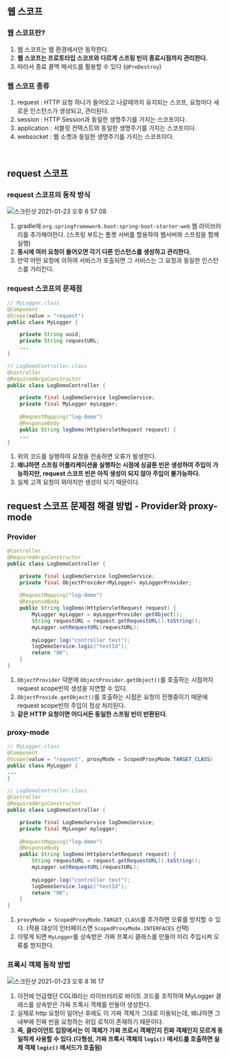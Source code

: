 ## 웹 스코프 
### 웹 스코프란? 
1. 웹 스코프는 웹 환경에서만 동작한다.
2. **웹 스코프는 프로토타입 스코프와 다르게 스프링 빈이 종료시점까지 관리한다.**
3. 따라서 종료 콜백 메서드를 활용할 수 있다 (`@PreDestroy`) 

### 웹 스코프 종류
1. request : HTTP 요청 하나가 들어오고 나갈때까지 유지되는 스코프, 요청마다 새로운 인스턴스가 생성되고, 관리된다. 
2. session : HTTP Session과 동일한 생명주기를 가지는 스코프이다.
3. application : 서블릿 컨텍스트와 동일한 생명주기를 가지는 스코프이다.
4. websocket : 웹 소켓과 동일한 생명주기를 가지는 스코프이다. 

<br/>

## request 스코프 
### request 스코프의 동작 방식 
![스크린샷 2021-01-23 오후 6 57 08](https://user-images.githubusercontent.com/44944031/105575159-d12bd180-5dac-11eb-85fc-78f56784710d.png)
1. gradle에 `org.springframework.boot:spring-boot-starter-web` 웹 라이브러리를 추가해야한다. (스프링 부트는 톰켓 서버를 할용하여 웹서버와 스프링을 함께 실행) 
2. **동시에 여러 요청이 들어오면 각기 다른 인스턴스를 생성하고 관리한다.**
3. 만약 어떤 요청에 의하여 서비스가 호출되면 그 서비스는 그 요청과 동일한 인스턴스를 가리킨다. 

### request 스코프의 문제점 
```java
// MyLogger.class 
@Component
@Scope(value = "request")
public class MyLogger {

    private String uuid;
    private String requestURL;
    ...
}

// LogDemoController.class
@Controller
@RequiredArgsConstructor
public class LogDemoController {

    private final LogDemoService logDemoService;
    private final MyLogger myLogger;
    
    @RequestMapping("log-demo")
    @ResponseBody
    public String logDemo(HttpServletRequest request) {
    ...
}
```
1. 위의 코드를 실행하여 요청을 전송하면 오류가 발생한다.
2. **왜냐하면 스프링 어플리케이션을 실행하는 시점에 싱글톤 빈은 생성하여 주입이 가능하지만, request 스코프 빈은 아직 생성이 되지 않아 주입이 불가능하다.** 
3. 실제 고객 요청이 와야지만 생성이 되기 때문이다. 

## request 스코프 문제점 해결 방법 - Provider와 proxy-mode  
### Provider 
```java
@Controller
@RequiredArgsConstructor
public class LogDemoController {

    private final LogDemoService logDemoService;
    private final ObjectProvider<MyLogger> myLoggerProvider;
    
    @RequestMapping("log-demo")
    @ResponseBody
    public String logDemo(HttpServletRequest request) {
        MyLogger myLogger = myLoggerProvider.getObject();
        String requestURL = request.getRequestURL().toString();
        myLogger.setRequestURL(requestURL);
        
        myLogger.log("controller test");
        logDemoService.logic("testId");
        return "OK";
    }
}
```
1. `ObjectProvider` 덕분에 `ObjectProvider.getObject()`를 호출하는 시점까지 request scope빈의 생성을 지연할 수 있다.
2. `ObjectProvide.getObject()`를 호출하는 시점은 요청이 진행중이기 때문에 request scope빈의 주입이 정상 처리된다.
3. **같은 HTTP 요청이면 어디서든 동일한 스프링 빈이 반환된다.**

### proxy-mode 
```java
// MyLogger.class
@Component
@Scope(value = "request", proxyMode = ScopedProxyMode.TARGET_CLASS)
public class MyLogger {
...
}

// LogDemoController.class
@Controller
@RequiredArgsConstructor
public class LogDemoController {

    private final LogDemoService logDemoService;
    private final MyLooger mylogger;
    
    @RequestMapping("log-demo")
    @ResponseBody
    public String logDemo(HttpServletRequest request) {
        String requestURL = request.getRequestURL().toString();
        myLogger.setRequestURL(requestURL);
        
        myLogger.log("controller test");
        logDemoService.logic("testId");
        return "OK";
    }
}
```
1. `proxyMode = ScopedProxyMode.TARGET_CLASS`를 추가하면 오류를 방지할 수 있다. (적용 대상이 인터페이스면 `ScopedProxyMode.INTERFACES` 선택) 
2. 이렇게 되면 `MyLogger`를 상속받은 가짜 프록시 클래스를 만들어 미리 주입시켜 오류를 방지한다. 

### 프록시 객체 동작 방법 
![스크린샷 2021-01-23 오후 8 16 17](https://user-images.githubusercontent.com/44944031/105576686-df331f80-5db7-11eb-8ed8-67b33957c6a4.png)
1. 이전에 언급했던 CGLIB라는 라이브러리로 바이트 코드를 조작하여 MyLogger 클래스를 상속받은 가짜 프록시 객체를 만들어 생성한다. 
2. 실제로 http 요청이 일어난 후에도 이 가짜 객체가 그대로 이용되는데, 왜냐하면 그 내부에 진짜 빈을 요청하는 위임 로직이 존재하기 때문이다. 
3. **즉, 클라이언트 입장에서는 이 객체가 가짜 프로시 객체인지 진짜 객체인지 모르게 동일하게 사용할 수 있다.(다형성, 가짜 프록시 객체의 `logic()` 메서드를 호출하면 실제 객체 `logic()` 메서드가 호출됨)**
